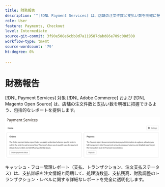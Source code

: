 ```yaml
---
title: 財務報告
description: '"[!DNL Payment Services] は、店舗の注文件数と支払い数を明確に把握できるよう、包括的なレポートを提供します。」'
role: User
feature: Payments, Checkout
level: Intermediate
source-git-commit: 3f90e508e6cbb8d7a119587dabd86e709c08d508
workflow-type: tm+mt
source-wordcount: '79'
ht-degree: 0%

---
```


# 財務報告

[!DNL Payment Services] 対象 [!DNL Adobe Commerce] および [!DNL Magento Open Source] は、店舗の注文件数と支払い数を明確に把握できるよう、包括的なレポートを提供します。

![財務レポートビュー](assets/reports-view.png)

キャッシュ・フロー管理レポート（支払、トランザクション、注文支払ステータス）は、支払詳細を注文情報と同期して、処理済数量、支払残高、財務調整のトランザクション・レベルに関する詳細なレポートを完全に透明化します。
